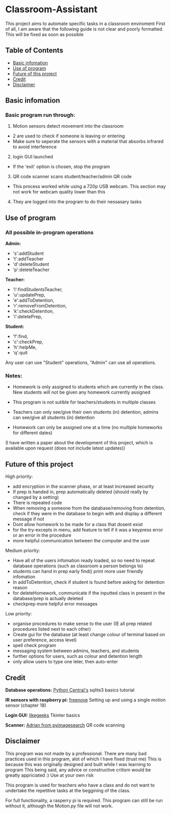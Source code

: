 # Classroom-Assistant
This project aims to automate specific tasks in a classroom enviroment
First of all, I am aware that the following guide is not clear and poorly formatted. This will be fixed as soon as possible

## Table of Contents

* [Basic infomation](#Basic-infomation)
* [Use of program](#Use-of-program)
* [Future of this project](#Future-of-this-project)
* [Credit](#Credit)
* [Disclaimer](#Disclaimer)

## Basic infomation
### Basic program run through:
1. Motion sensors detect movement into the classroom
  - 2 are used to check if someone is leaving or entering
  - Make sure to seperate the sensors with a material that absorbs infrared to avoid interference
2. login GUI launched
  - If the 'exit' option is chosen, stop the program
3. QR code scanner scans student/teacher/admin QR code
  - This process worked while using a 720p USB webcam. This section may not work for webcam quality lower than this
4. They are logged into the program to do their nessasary tasks

## Use of program
### All possible in-program operations
**Admin:**
- 's':addStudent	
- 't':addTeacher	
- 'd':deleteStudent 
- 'p':deleteTeacher

**Teacher:**
- 'l':findStudentsTeacher, 
- 'u':updatePrep, 
- 'e':addToDetention, 
- 'r':removeFromDetention, 
- 'k':checkDetention, 
- 'i':deletePrep,

**Student:**
- 'f':find,
- 'c':checkPrep,
- 'h':helpMe, 
- 'q':quit

Any user can use "Student" operations, "Admin" can use all operations.

### Notes:
- Homework is only assigned to students which are currently in the class. New students will not be given any homework currently assigned

- This program is not sutible for teachers/students in multiple classes

- Teachers can only see/give their own students (in) detention, admins can see/give all students (in) detention

- Homework can only be assigned one at a time (no multiple homeworks for different dates)

(I have written a paper about the development of this project, which is available upon request (does not include latest updates))



## Future of this project

High priority:
- add encryption in the scanner phase, or at least increased security
- If prep is handed in, prep automatically deleted (should really by changed by a setting)
- There is repeated code
- When removing a someone from the database/removing from detention, check if they were in the database to begin with and display a different message if not
- Dont allow homework to be made for a class that dosent exist
- for the try-excepts in menu, add feature to tell if it was a keypress error or an error in the procedure
- more helpful communication between the computer and the user

Medium priority:
- Have all of the users infomation ready loaded, so no need to repeat database operations (such as classroom a person belongs to)
- students can hand in prep early
find() print more user friendly infomation
- In addToDetention, check if student is found before asking for detention reason
- for deleteHomework, communicate if the inputted class in present in the database/prep is actually deleted
- checkprep more helpful error messages

Low priority:
- organise procedures to make sense to the user (IE all prep related procedures listed next to each other)
- Create gui for the database (at least change colour of terminal based on user preference, access level)
- spell check program
- messaging system between admins, teachers, and students
- further options for users, such as colour and detention length
- only allow users to type one leter, then auto-enter


## Credit
**Database operations:**
[Python Central's](https://www.pythoncentral.io/introduction-to-sqlite-in-python/) sqlite3 basics tutorial

**IR sensors with raspberry pi:**
[freenove](http://digsys.upc.edu/rpi/comp/freenove/Processing.pdf) Setting up and using a single motion sensor (chapter 18)

**Login GUI:**
[likegeeks](https://likegeeks.com/python-gui-examples-tkinter-tutorial/) Tkinter basics

**Scanner:**
[Adrian from pyimagesearch](https://www.pyimagesearch.com/2018/05/21/an-opencv-barcode-and-qr-code-scanner-with-zbar/) QR code scanning


## Disclaimer
This program was not made by a professional. 
There are many bad practices used in this program, alot of which I have fixed (trust me)
This is because this was originally designed and built while I was learning to program
This being said, any advice or constructive critism would be greatly appriciated :)
Use at your own risk



This program is used for teachers who have a class and do not want to undertake the repetitive tasks at the beggining of the class.

For full functionality, a rasperry pi is required. This program can still be run without it, although the Motion.py file will not work.



